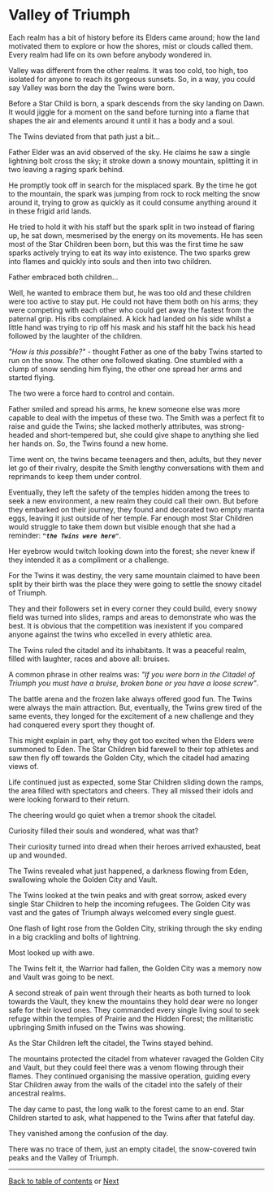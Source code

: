 # Valley of Triumph

Each realm has a bit of history before its Elders came around; how the land motivated them to explore or how the shores, mist or clouds called them. Every realm had life on its own before anybody wondered in.

Valley was different from the other realms. It was too cold, too high, too isolated for anyone to reach its gorgeous sunsets. So, in a way, you could say Valley was born the day the Twins were born.

Before a Star Child is born, a spark descends from the sky landing on Dawn. It would jiggle for a moment on the sand before turning into a flame that shapes the air and elements around it until it has a body and a soul.

The Twins deviated from that path just a bit...

Father Elder was an avid observed of the sky. He claims he saw a single lightning bolt cross the sky; it stroke down a snowy mountain, splitting it in two leaving a raging spark behind.

He promptly took off in search for the misplaced spark. By the time he got to the mountain, the spark was jumping from rock to rock melting the snow around it, trying to grow as quickly as it could consume anything around it in these frigid arid lands.

He tried to hold it with his staff but the spark split in two instead of flaring up, he sat down, mesmerised by the energy on its movements. He has seen most of the Star Children been born, but this was the first time he saw sparks actively trying to eat its way into existence. The two sparks grew into flames and quickly into souls and then into two children.



Father embraced both children...



Well, he wanted to embrace them but, he was too old and these children were too active to stay put. He could not have them both on his arms; they were competing with each other who could get away the fastest from the paternal grip. His ribs complained. A kick had landed on his side whilst a little hand was trying to rip off his mask and his staff hit the back his head followed by the laughter of the children.

*"How is this possible?"* - thought Father as one of the baby Twins started to run on the snow. The other one followed skating. One stumbled with a clump of snow sending him flying, the other one spread her arms and started flying.

The two were a force hard to control and contain.

Father smiled and spread his arms, he knew someone else was more capable to deal with the impetus of these two. The Smith was a perfect fit to raise and guide the Twins; she lacked motherly attributes, was strong-headed and short-tempered but, she could give shape to anything she lied her hands on. So, the Twins found a new home.

Time went on, the twins became teenagers and then, adults, but they never let go of their rivalry, despite the Smith lengthy conversations with them and reprimands to keep them under control.

Eventually, they left the safety of the temples hidden among the trees to seek a new environment, a new realm they could call their own. But before they embarked on their journey, they found and decorated two empty manta eggs, leaving it just outside of her temple. Far enough most Star Children would struggle to take them down but visible enough that she had a reminder: ***`"the Twins were here"`***.

Her eyebrow would twitch looking down into the forest; she never knew if they intended it as a compliment or a challenge.

For the Twins it was destiny, the very same mountain claimed to have been split by their birth was the place they were going to settle the snowy citadel of Triumph.

They and their followers set in every corner they could build, every snowy field was turned into slides, ramps and areas to demonstrate who was the best. It is obvious that the competition was inexistent if you compared anyone against the twins who excelled in every athletic area.

The Twins ruled the citadel and its inhabitants. It was a peaceful realm, filled with laughter, races and above all: bruises.

A common phrase in other realms was: *"If you were born in the Citadel of Triumph you must have a bruise, broken bone or you have a loose screw"*.

The battle arena and the frozen lake always offered good fun. The Twins were always the main attraction. But, eventually, the Twins grew tired of the same events, they longed for the excitement of a new challenge and they had conquered every sport they thought of.

This might explain in part, why they got too excited when the Elders were summoned to Eden. The Star Children bid farewell to their top athletes and saw then fly off towards the Golden City, which the citadel had amazing views of.

Life continued just as expected, some Star Children sliding down the ramps, the area filled with spectators and cheers. They all missed their idols and were looking forward to their return.

The cheering would go quiet when a tremor shook the citadel.

Curiosity filled their souls and wondered, what was that?

Their curiosity turned into dread when their heroes arrived exhausted, beat up and wounded.

The Twins revealed what just happened, a darkness flowing from Eden, swallowing whole the Golden City and Vault.

The Twins looked at the twin peaks and with great sorrow, asked every single Star Children to help the incoming refugees. The Golden City was vast and the gates of Triumph always welcomed every single guest.

One flash of light rose from the Golden City, striking through the sky ending in a big crackling and bolts of lightning.

Most looked up with awe.

The Twins felt it, the Warrior had fallen, the Golden City was a memory now and Vault was going to be next.

A second streak of pain went through their hearts as both turned to look towards the Vault, they knew the mountains they hold dear were no longer safe for their loved ones. They commanded every single living soul to seek refuge within the temples of Prairie and the Hidden Forest; the militaristic upbringing Smith infused on the Twins was showing.

As the Star Children left the citadel, the Twins stayed behind.

The mountains protected the citadel from whatever ravaged the Golden City and Vault, but they could feel there was a venom flowing through their flames. They continued organising the massive operation, guiding every Star Children away from the walls of the citadel into the safely of their ancestral realms.

The day came to past, the long walk to the forest came to an end. Star Children started to ask, what happened to the Twins after that fateful day.

They vanished among the confusion of the day.

There was no trace of them, just an empty citadel, the snow-covered twin peaks and the Valley of Triumph.



----

 [Back to table of contents](0-Index.md) or [Next](3-Chapter-3.md) 

